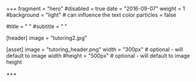 +++
fragment = "hero" 
#disabled = true
date = "2016-09-07"
weight = 1
#background = "light" # can influence the text color
particles = false


#title = " " 
#subtitle = " "

[header]
  image = "tutoring2.jpg" 
  
  
[asset]
  image = "tutoring_header.png"
  width = "300px" # optional - will default to image width
  #height = "500px" # optional - will default to image height 

+++
